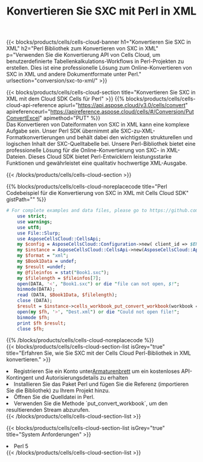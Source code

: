 ﻿---
title:  Konvertieren Sie SXC mit Perl in XML
description:  Verwendung des Aspose.Cells Cloud SDK für Perl zum Konvertieren einer SXC-Formatdatei in eine XML-Formatdatei.
kwords: Excel, Convert SXC to XML, REST, Perl
howto: How to convert SXC to XML using Aspose.Cells Cloud Perl library.
---
{{< blocks/products/cells/cells-cloud-banner h1="Konvertieren Sie SXC in XML" h2="Perl Bibliothek zum Konvertieren von SXC in XML" p="Verwenden Sie die Konvertierung API von Cells Cloud, um benutzerdefinierte Tabellenkalkulations-Workflows in Perl-Projekten zu erstellen. Dies ist eine professionelle Lösung zum Online-Konvertieren von SXC in XML und andere Dokumentformate unter Perl." urlsection="conversion/sxc-to-xml/" >}}

{{< blocks/products/cells/cells-cloud-section title="Konvertieren Sie SXC in XML mit dem Cloud SDK Cells für Perl" >}}
{{% blocks/products/cells/cells-cloud-api-reference apiurl="https://api.aspose.cloud/v3.0/cells/convert" apireferenceurl="https://apireference.aspose.cloud/cells/#/Conversion/PutConvertExcel" apimethod="PUT" %}}
<br/>
Das Konvertieren von Dateiformaten von SXC in XML kann eine komplexe Aufgabe sein. Unser Perl SDK übernimmt alle SXC-zu-XML-Formatkonvertierungen und behält dabei den wichtigsten strukturellen und logischen Inhalt der SXC-Quelltabelle bei. Unsere Perl-Bibliothek bietet eine professionelle Lösung für die Online-Konvertierung von SXC- in XML-Dateien. Dieses Cloud SDK bietet Perl-Entwicklern leistungsstarke Funktionen und gewährleistet eine qualitativ hochwertige XML-Ausgabe.

{{< /blocks/products/cells/cells-cloud-section >}}

{{% blocks/products/cells/cells-cloud-noreplacecode title="Perl Codebeispiel für die Konvertierung von SXC in XML mit Cells Cloud SDK" gistPath="" %}}
 
```perl
# For complete examples and data files, please go to https://github.com/aspose-cells-cloud/aspose-cells-cloud-perl/
    use strict;
    use warnings;
    use utf8; 
    use File::Slurp;
    use AsposeCellsCloud::CellsApi;
    my $config = AsposeCellsCloud::Configuration->new( client_id => $ENV{'ProductClientId'}, client_secret => $ENV{'ProductClientSecret'});
    my $instance = AsposeCellsCloud::CellsApi->new(AsposeCellsCloud::ApiClient->new( $config));
    my $format = "xml";
    my $Book1Data = undef;
    my $result =undef;
    my @fileinfos = stat("Book1.sxc");
    my $filelength = $fileinfos[7];
    open(DATA, '<', "Book1.sxc") or die "file can not open, $!";
    binmode(DATA);
    read (DATA, $Book1Data, $filelength);
    close (DATA); 
    $result = $instance->cells_workbook_put_convert_workbook(workbook => $Book1Data, format => $format);
    open(my $fh, '>', "Dest.xml") or die "Could not open file!";
    binmode $fh;
    print $fh $result;
    close $fh;
```
 
{{% /blocks/products/cells/cells-cloud-noreplacecode %}}
<br/>
{{< blocks/products/cells/cells-cloud-section-list isGrey="true" title="Erfahren Sie, wie Sie SXC mit der Cells Cloud Perl-Bibliothek in XML konvertieren." >}}
<li> Registrieren Sie ein Konto unter<a href="https://dashboard.aspose.cloud/">Armaturenbrett</a> um ein kostenloses API-Kontingent und Autorisierungsdetails zu erhalten</li>
<li>Installieren Sie das Paket Perl und fügen Sie die Referenz (importieren Sie die Bibliothek) zu Ihrem Projekt hinzu.</li>
<li>Öffnen Sie die Quelldatei in Perl.</li>
<li>Verwenden Sie die Methode `put_convert_workbook`, um den resultierenden Stream abzurufen.</li>
{{< /blocks/products/cells/cells-cloud-section-list >}}

{{< blocks/products/cells/cells-cloud-section-list isGrey="true" title="System Anforderungen" >}}
<li>Perl 5</li>
{{< /blocks/products/cells/cells-cloud-section-list >}}
